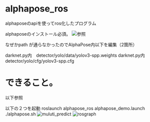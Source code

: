 alphapose_ros
===============

alphaposeのapiを使ってros化したプログラム

alphaposeのインストール必須。
![参照](https://github.com/MVIG-SJTU/AlphaPose)

なぜかpath が通らなかったのでAlphaPose内以下を編集（2箇所）

darknet.py内　detector/yolo/data/yolov3-spp.weights
darknet.py内　detector/yolo/cfg/yolov3-spp.cfg


できること。
===============
以下参照

以下の２つを起動
roslaunch alphapose_ros alphapose_demo.launch
./alphapose.sh
![muluti_predict](https://user-images.githubusercontent.com/55490093/102687343-ac828e00-4231-11eb-800c-11887f64eb0b.png)
![rosgraph](https://user-images.githubusercontent.com/55490093/102687344-b0161500-4231-11eb-9be2-51c46f8bd9c7.png)
